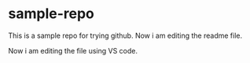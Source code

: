 # sample-repo
This is a sample repo for trying github.
Now i am editing the readme file.

Now i am editing the file using VS code.
